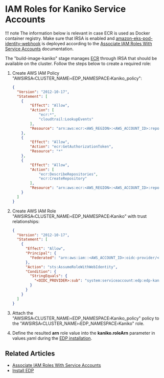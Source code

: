 # IAM Roles for Kaniko Service Accounts

!!! note
    The information below is relevant in case ECR is used as Docker container registry.
    Make sure that IRSA is enabled and [amazon-eks-pod-identity-webhook](https://github.com/aws/amazon-eks-pod-identity-webhook/tree/master) is deployed according to the [Associate IAM Roles With Service Accounts](./enable-irsa.md) documentation.

The "build-image-kaniko" stage manages [ECR](https://aws.amazon.com/ecr/) through IRSA that should be available on the cluster. Follow the steps below to create a required role:

1. Create AWS IAM Policy "AWSIRSA&#8249;CLUSTER_NAME&#8250;&#8249;EDP_NAMESPACE&#8250;Kaniko_policy":

      ```json
      {
        "Version": "2012-10-17",
        "Statement": [
          {
              "Effect": "Allow",
              "Action": [
                  "ecr:*",
                  "cloudtrail:LookupEvents"
              ],
              "Resource": "arn:aws:ecr:<AWS_REGION>:<AWS_ACCOUNT_ID>:repository/<EDP_NAMESPACE>/*"
          },
          {
              "Effect": "Allow",
              "Action": "ecr:GetAuthorizationToken",
              "Resource": "*"
          },
          {
              "Effect": "Allow",
              "Action": [
                  "ecr:DescribeRepositories",
                  "ecr:CreateRepository"
              ],
              "Resource": "arn:aws:ecr:<AWS_REGION>:<AWS_ACCOUNT_ID>:repository/*"
          }
        ]
      }
      ```

2. Create AWS IAM Role "AWSIRSA&#8249;CLUSTER_NAME&#8250;&#8249;EDP_NAMESPACE&#8250;Kaniko" with trust relationships:

      ```json
      {
        "Version": "2012-10-17",
        "Statement": [
          {
            "Effect": "Allow",
            "Principal": {
              "Federated": "arn:aws:iam::<AWS_ACCOUNT_ID>:oidc-provider/<OIDC_PROVIDER>"
            },
            "Action": "sts:AssumeRoleWithWebIdentity",
            "Condition": {
              "StringEquals": {
                "<OIDC_PROVIDER>:sub": "system:serviceaccount:edp:edp-kaniko"
              }
            }
          }
        ]
      }
      ```

3. Attach the "AWSIRSA&#8249;CLUSTER_NAME&#8250;&#8249;EDP_NAMESPACE&#8250;Kaniko_policy" policy to the "AWSIRSA&#8249;CLUSTER_NAME&#8250;&#8249;EDP_NAMESPACE&#8250;Kaniko" role.

4. Define the resulted **arn** role value into the **kaniko.roleArn** parameter in values.yaml during the [EDP installation](./install-edp.md).

## Related Articles

* [Associate IAM Roles With Service Accounts](../operator-guide/enable-irsa.md)
* [Install EDP](../operator-guide/install-edp.md)
